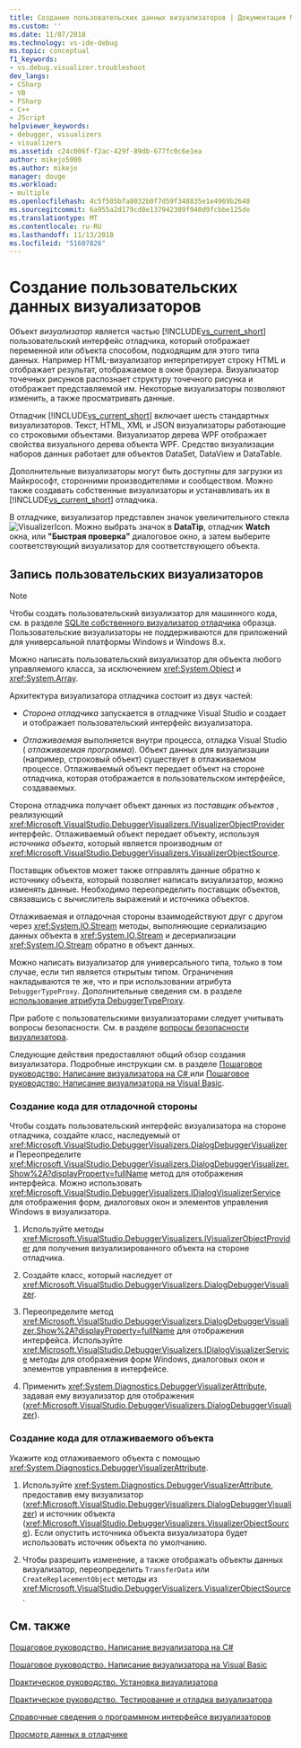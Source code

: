 ```yaml
---
title: Создание пользовательских данных визуализаторов | Документация Майкрософт
ms.custom: ''
ms.date: 11/07/2018
ms.technology: vs-ide-debug
ms.topic: conceptual
f1_keywords:
- vs.debug.visualizer.troubleshoot
dev_langs:
- CSharp
- VB
- FSharp
- C++
- JScript
helpviewer_keywords:
- debugger, visualizers
- visualizers
ms.assetid: c24c006f-f2ac-429f-89db-677fc0c6e1ea
author: mikejo5000
ms.author: mikejo
manager: douge
ms.workload:
- multiple
ms.openlocfilehash: 4c5f505bfa8032b0f7d59f348835e1e4969b2648
ms.sourcegitcommit: 6a955a2d179cd0e137942389f940d9fcbbe125de
ms.translationtype: MT
ms.contentlocale: ru-RU
ms.lasthandoff: 11/13/2018
ms.locfileid: "51607826"
---
```

# <a name="create-custom-data-visualizers"></a>Создание пользовательских данных визуализаторов 
 Объект *визуализатор* является частью [!INCLUDE[vs_current_short](../code-quality/includes/vs_current_short_md.md)] пользовательский интерфейс отладчика, который отображает переменной или объекта способом, подходящим для этого типа данных. Например HTML-визуализатор интерпретирует строку HTML и отображает результат, отображаемое в окне браузера. Визуализатор точечных рисунков распознает структуру точечного рисунка и отображает представляемой им. Некоторые визуализаторы позволяют изменить, а также просматривать данные.

 Отладчик [!INCLUDE[vs_current_short](../code-quality/includes/vs_current_short_md.md)] включает шесть стандартных визуализаторов. Текст, HTML, XML и JSON визуализаторы работающие со строковыми объектами. Визуализатор дерева WPF отображает свойства визуального дерева объекта WPF. Средство визуализации наборов данных работает для объектов DataSet, DataView и DataTable. 

Дополнительные визуализаторы могут быть доступны для загрузки из Майкрософт, сторонними производителями и сообществом. Можно также создавать собственные визуализаторы и устанавливать их в [!INCLUDE[vs_current_short](../code-quality/includes/vs_current_short_md.md)] отладчика.

В отладчике, визуализатор представлен значок увеличительного стекла ![VisualizerIcon](../debugger/media/dbg-tips-visualizer-icon.png "значок визуализатор"). Можно выбрать значок в **DataTip**, отладчик **Watch** окна, или **"Быстрая проверка"** диалоговое окно, а затем выберите соответствующий визуализатор для соответствующего объекта.

## <a name="write-custom-visualizers"></a>Запись пользовательских визуализаторов

 > [!NOTE]
 > Чтобы создать пользовательский визуализатор для машинного кода, см. в разделе [SQLite собственного визуализатор отладчика](https://github.com/Microsoft/VSSDK-Extensibility-Samples/tree/master/SqliteVisualizer) образца. Пользовательские визуализаторы не поддерживаются для приложений для универсальной платформы Windows и Windows 8.x.

Можно написать пользовательский визуализатор для объекта любого управляемого класса, за исключением <xref:System.Object> и <xref:System.Array>.  
  
Архитектура визуализатора отладчика состоит из двух частей:  
  
- *Сторона отладчика* запускается в отладчике Visual Studio и создает и отображает пользовательский интерфейс визуализатора.  
  
- *Отлаживаемая* выполняется внутри процесса, отладка Visual Studio ( *отлаживаемая программа*). Объект данных для визуализации (например, строковый объект) существует в отлаживаемом процессе. Отлаживаемый объект передает объект на стороне отладчика, которая отображается в пользовательском интерфейсе, создаваемых.  

Сторона отладчика получает объект данных из *поставщик объектов* , реализующий <xref:Microsoft.VisualStudio.DebuggerVisualizers.IVisualizerObjectProvider> интерфейс. Отлаживаемый объект передает объекту, используя *источника объекта*, который является производным от <xref:Microsoft.VisualStudio.DebuggerVisualizers.VisualizerObjectSource>. 

Поставщик объектов может также отправлять данные обратно к источнику объекта, который позволяет написать визуализатор, можно изменять данные. Необходимо переопределить поставщик объектов, связавшись с вычислитель выражений и источника объектов.  
  
Отлаживаемая и отладочная стороны взаимодействуют друг с другом через <xref:System.IO.Stream> методы, выполняющие сериализацию данных объекта в <xref:System.IO.Stream> и десериализации <xref:System.IO.Stream> обратно в объект данных.  

Можно написать визуализатор для универсального типа, только в том случае, если тип является открытым типом. Ограничения накладываются те же, что и при использовании атрибута `DebuggerTypeProxy`. Дополнительные сведения см. в разделе [использование атрибута DebuggerTypeProxy](../debugger/using-debuggertypeproxy-attribute.md).  
  
При работе с пользовательскими визуализаторами следует учитывать вопросы безопасности. См. в разделе [вопросы безопасности визуализатора](../debugger/visualizer-security-considerations.md).  
  
Следующие действия предоставляют общий обзор создания визуализатора. Подробные инструкции см. в разделе [Пошаговое руководство: Написание визуализатора на C# ](../debugger/walkthrough-writing-a-visualizer-in-csharp.md) или [Пошаговое руководство: Написание визуализатора на Visual Basic](../debugger/walkthrough-writing-a-visualizer-in-visual-basic.md).  
  
### <a name="to-create-the-debugger-side"></a>Создание кода для отладочной стороны  
  
Чтобы создать пользовательский интерфейс визуализатора на стороне отладчика, создайте класс, наследуемый от <xref:Microsoft.VisualStudio.DebuggerVisualizers.DialogDebuggerVisualizer>и Переопределите <xref:Microsoft.VisualStudio.DebuggerVisualizers.DialogDebuggerVisualizer.Show%2A?displayProperty=fullName> метод для отображения интерфейса. Можно использовать <xref:Microsoft.VisualStudio.DebuggerVisualizers.IDialogVisualizerService> для отображения форм, диалоговых окон и элементов управления Windows в визуализатора.  
  
1.  Используйте методы <xref:Microsoft.VisualStudio.DebuggerVisualizers.IVisualizerObjectProvider> для получения визуализированного объекта на стороне отладчика.  
  
1.  Создайте класс, который наследует от <xref:Microsoft.VisualStudio.DebuggerVisualizers.DialogDebuggerVisualizer>.  
  
1.  Переопределите метод <xref:Microsoft.VisualStudio.DebuggerVisualizers.DialogDebuggerVisualizer.Show%2A?displayProperty=fullName> для отображения интерфейса. Используйте <xref:Microsoft.VisualStudio.DebuggerVisualizers.IDialogVisualizerService> методы для отображения форм Windows, диалоговых окон и элементов управления в интерфейсе.  
  
4.  Применить <xref:System.Diagnostics.DebuggerVisualizerAttribute>, задавая ему визуализатор для отображения (<xref:Microsoft.VisualStudio.DebuggerVisualizers.DialogDebuggerVisualizer>).  
  
### <a name="to-create-the-debuggee-side"></a>Создание кода для отлаживаемого объекта  
  
Укажите код отлаживаемого объекта с помощью <xref:System.Diagnostics.DebuggerVisualizerAttribute>.  
  
1.  Используйте <xref:System.Diagnostics.DebuggerVisualizerAttribute>, предоставив ему визуализатор (<xref:Microsoft.VisualStudio.DebuggerVisualizers.DialogDebuggerVisualizer>) и источник объекта (<xref:Microsoft.VisualStudio.DebuggerVisualizers.VisualizerObjectSource>). Если опустить источника объекта визуализатора будет использовать источник объекта по умолчанию.  
  
1.  Чтобы разрешить изменение, а также отображать объекты данных визуализатор, переопределить `TransferData` или `CreateReplacementObject` методы из <xref:Microsoft.VisualStudio.DebuggerVisualizers.VisualizerObjectSource>.   
  
## <a name="see-also"></a>См. также
  
 [Пошаговое руководство. Написание визуализатора на C#](../debugger/walkthrough-writing-a-visualizer-in-csharp.md)  

 [Пошаговое руководство. Написание визуализатора на Visual Basic](../debugger/walkthrough-writing-a-visualizer-in-visual-basic.md)  
  
 [Практическое руководство. Установка визуализатора](../debugger/how-to-install-a-visualizer.md)  
  
 [Практическое руководство. Тестирование и отладка визуализатора](../debugger/how-to-test-and-debug-a-visualizer.md)  
  
 [Справочные сведения о программном интерфейсе визуализаторов](../debugger/visualizer-api-reference.md)  
  
 [Просмотр данных в отладчике](../debugger/viewing-data-in-the-debugger.md)